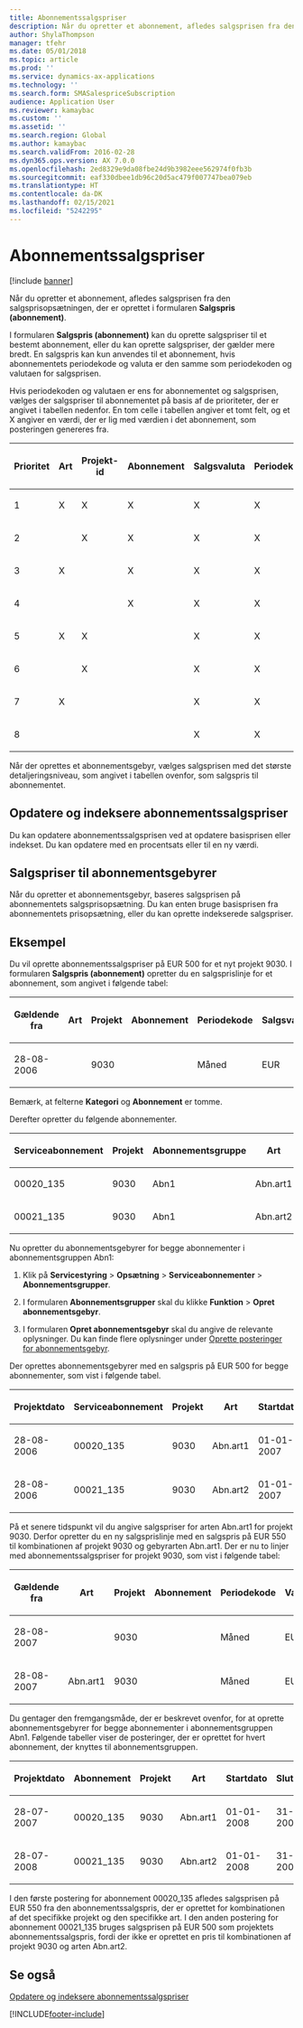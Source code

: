 ```yaml
---
title: Abonnementssalgspriser
description: Når du opretter et abonnement, afledes salgsprisen fra den salgsprisopsætningen, der er oprettet i formularen Salgspris (abonnement).
author: ShylaThompson
manager: tfehr
ms.date: 05/01/2018
ms.topic: article
ms.prod: ''
ms.service: dynamics-ax-applications
ms.technology: ''
ms.search.form: SMASalespriceSubscription
audience: Application User
ms.reviewer: kamaybac
ms.custom: ''
ms.assetid: ''
ms.search.region: Global
ms.author: kamaybac
ms.search.validFrom: 2016-02-28
ms.dyn365.ops.version: AX 7.0.0
ms.openlocfilehash: 2ed8329e9da08fbe24d9b3982eee562974f0fb3b
ms.sourcegitcommit: eaf330dbee1db96c20d5ac479f007747bea079eb
ms.translationtype: HT
ms.contentlocale: da-DK
ms.lasthandoff: 02/15/2021
ms.locfileid: "5242295"
---
```

# <a name="subscription-sales-prices"></a>Abonnementssalgspriser   

[!include [banner](../includes/banner.md)]


Når du opretter et abonnement, afledes salgsprisen fra den salgsprisopsætningen, der er oprettet i formularen **Salgspris (abonnement)**.

I formularen **Salgspris (abonnement)** kan du oprette salgspriser til et bestemt abonnement, eller du kan oprette salgspriser, der gælder mere bredt. En salgspris kan kun anvendes til et abonnement, hvis abonnementets periodekode og valuta er den samme som periodekoden og valutaen for salgsprisen.

Hvis periodekoden og valutaen er ens for abonnementet og salgsprisen, vælges der salgspriser til abonnementet på basis af de prioriteter, der er angivet i tabellen nedenfor. En tom celle i tabellen angiver et tomt felt, og et X angiver en værdi, der er lig med værdien i det abonnement, som posteringen genereres fra.

<table style="width:100%;">
<colgroup>
<col style="width: 16%" />
<col style="width: 16%" />
<col style="width: 16%" />
<col style="width: 16%" />
<col style="width: 16%" />
<col style="width: 16%" />
</colgroup>
<thead>
<tr class="header">
<th><p>Prioritet</p></th>
<th><p><strong>Art</strong></p></th>
<th><p><strong>Projekt-id</strong></p></th>
<th><p><strong>Abonnement</strong></p></th>
<th><p><strong>Salgsvaluta</strong></p></th>
<th><p><strong>Periodekode</strong></p></th>
</tr>
</thead>
<tbody>
<tr class="odd">
<td><p>1</p></td>
<td><p>X</p></td>
<td><p>X</p></td>
<td><p>X</p></td>
<td><p>X</p></td>
<td><p>X</p></td>
</tr>
<tr class="even">
<td><p>2</p></td>
<td><p></p></td>
<td><p>X</p></td>
<td><p>X</p></td>
<td><p>X</p></td>
<td><p>X</p></td>
</tr>
<tr class="odd">
<td><p>3</p></td>
<td><p>X</p></td>
<td><p></p></td>
<td><p>X</p></td>
<td><p>X</p></td>
<td><p>X</p></td>
</tr>
<tr class="even">
<td><p>4</p></td>
<td><p></p></td>
<td><p></p></td>
<td><p>X</p></td>
<td><p>X</p></td>
<td><p>X</p></td>
</tr>
<tr class="odd">
<td><p>5</p></td>
<td><p>X</p></td>
<td><p>X</p></td>
<td><p></p></td>
<td><p>X</p></td>
<td><p>X</p></td>
</tr>
<tr class="even">
<td><p>6</p></td>
<td><p></p></td>
<td><p>X</p></td>
<td><p></p></td>
<td><p>X</p></td>
<td><p>X</p></td>
</tr>
<tr class="odd">
<td><p>7</p></td>
<td><p>X</p></td>
<td><p></p></td>
<td><p></p></td>
<td><p>X</p></td>
<td><p>X</p></td>
</tr>
<tr class="even">
<td><p>8</p></td>
<td><p></p></td>
<td><p></p></td>
<td><p></p></td>
<td><p>X</p></td>
<td><p>X</p></td>
</tr>
</tbody>
</table>


Når der oprettes et abonnementsgebyr, vælges salgsprisen med det største detaljeringsniveau, som angivet i tabellen ovenfor, som salgspris til abonnementet.

## <a name="update-and-index-subscription-sales-prices"></a>Opdatere og indeksere abonnementssalgspriser

Du kan opdatere abonnementssalgsprisen ved at opdatere basisprisen eller indekset. Du kan opdatere med en procentsats eller til en ny værdi.

## <a name="subscription-fee-sales-prices"></a>Salgspriser til abonnementsgebyrer

Når du opretter et abonnementsgebyr, baseres salgsprisen på abonnementets salgsprisopsætning. Du kan enten bruge basisprisen fra abonnementets prisopsætning, eller du kan oprette indekserede salgspriser.

## <a name="example"></a>Eksempel

Du vil oprette abonnementssalgspriser på EUR 500 for et nyt projekt 9030. I formularen **Salgspris (abonnement)** opretter du en salgsprislinje for et abonnement, som angivet i følgende tabel:

<table style="width:100%;">
<colgroup>
<col style="width: 14%" />
<col style="width: 14%" />
<col style="width: 14%" />
<col style="width: 14%" />
<col style="width: 14%" />
<col style="width: 14%" />
<col style="width: 14%" />
</colgroup>
<thead>
<tr class="header">
<th><p>Gældende fra</p></th>
<th><p>Art</p></th>
<th><p>Projekt</p></th>
<th><p>Abonnement</p></th>
<th><p>Periodekode</p></th>
<th><p>Salgsvaluta</p></th>
<th><p>Salgspris</p></th>
</tr>
</thead>
<tbody>
<tr class="odd">
<td><p>28-08-2006</p></td>
<td></td>
<td><p>9030</p></td>
<td></td>
<td><p>Måned</p></td>
<td><p>EUR</p></td>
<td><p>500</p></td>
</tr>
</tbody>
</table>


Bemærk, at felterne **Kategori** og **Abonnement** er tomme.

Derefter opretter du følgende abonnementer.

<table style="width:100%;">
<colgroup>
<col style="width: 16%" />
<col style="width: 16%" />
<col style="width: 16%" />
<col style="width: 16%" />
<col style="width: 16%" />
<col style="width: 16%" />
</colgroup>
<thead>
<tr class="header">
<th><p>Serviceabonnement</p></th>
<th><p>Projekt</p></th>
<th><p>Abonnementsgruppe</p></th>
<th><p>Art</p></th>
<th><p>Valuta</p></th>
<th><p>Periodekode</p></th>
</tr>
</thead>
<tbody>
<tr class="odd">
<td><p>00020_135</p></td>
<td><p>9030</p></td>
<td><p>Abn1</p></td>
<td><p>Abn.art1</p></td>
<td><p>EUR</p></td>
<td><p>Månedlig</p></td>
</tr>
<tr class="even">
<td><p>00021_135</p></td>
<td><p>9030</p></td>
<td><p>Abn1</p></td>
<td><p>Abn.art2</p></td>
<td><p>EUR</p></td>
<td><p>Månedlig</p></td>
</tr>
</tbody>
</table>


Nu opretter du abonnementsgebyrer for begge abonnementer i abonnementsgruppen Abn1:

1.  Klik på **Servicestyring** \> **Opsætning** \> **Serviceabonnementer** \> **Abonnementsgrupper**.

2.  I formularen **Abonnementsgrupper** skal du klikke **Funktion** \> **Opret abonnementsgebyr**.

3.  I formularen **Opret abonnementsgebyr** skal du angive de relevante oplysninger. Du kan finde flere oplysninger under [Oprette posteringer for abonnementsgebyr](create-subscription-fee-transactions.md).

Der oprettes abonnementsgebyrer med en salgspris på EUR 500 for begge abonnementer, som vist i følgende tabel.

<table>
<colgroup>
<col style="width: 12%" />
<col style="width: 12%" />
<col style="width: 12%" />
<col style="width: 12%" />
<col style="width: 12%" />
<col style="width: 12%" />
<col style="width: 12%" />
<col style="width: 12%" />
</colgroup>
<thead>
<tr class="header">
<th><p>Projektdato</p></th>
<th><p>Serviceabonnement</p></th>
<th><p>Projekt</p></th>
<th><p>Art</p></th>
<th><p>Startdato</p></th>
<th><p>Slutdato</p></th>
<th><p>Salgsvaluta</p></th>
<th><p>Salgspris</p></th>
</tr>
</thead>
<tbody>
<tr class="odd">
<td><p>28-08-2006</p></td>
<td><p>00020_135</p></td>
<td><p>9030</p></td>
<td><p>Abn.art1</p></td>
<td><p>01-01-2007</p></td>
<td><p>31-03-2007</p></td>
<td><p>EUR</p></td>
<td><p>500</p></td>
</tr>
<tr class="even">
<td><p>28-08-2006</p></td>
<td><p>00021_135</p></td>
<td><p>9030</p></td>
<td><p>Abn.art2</p></td>
<td><p>01-01-2007</p></td>
<td><p>31-03-2007</p></td>
<td><p>EUR</p></td>
<td><p>500</p></td>
</tr>
</tbody>
</table>


På et senere tidspunkt vil du angive salgspriser for arten Abn.art1 for projekt 9030. Derfor opretter du en ny salgsprislinje med en salgspris på EUR 550 til kombinationen af projekt 9030 og gebyrarten Abn.art1. Der er nu to linjer med abonnementssalgspriser for projekt 9030, som vist i følgende tabel:

<table style="width:100%;">
<colgroup>
<col style="width: 14%" />
<col style="width: 14%" />
<col style="width: 14%" />
<col style="width: 14%" />
<col style="width: 14%" />
<col style="width: 14%" />
<col style="width: 14%" />
</colgroup>
<thead>
<tr class="header">
<th><p>Gældende fra</p></th>
<th><p>Art</p></th>
<th><p>Projekt</p></th>
<th><p>Abonnement</p></th>
<th><p>Periodekode</p></th>
<th><p>Valuta</p></th>
<th><p>Salgspris</p></th>
</tr>
</thead>
<tbody>
<tr class="odd">
<td><p>28-08-2007</p></td>
<td></td>
<td><p>9030</p></td>
<td></td>
<td><p>Måned</p></td>
<td><p>EUR</p></td>
<td><p>500</p></td>
</tr>
<tr class="even">
<td><p>28-08-2007</p></td>
<td><p>Abn.art1</p></td>
<td><p>9030</p></td>
<td></td>
<td><p>Måned</p></td>
<td><p>EUR</p></td>
<td><p>550</p></td>
</tr>
</tbody>
</table>


Du gentager den fremgangsmåde, der er beskrevet ovenfor, for at oprette abonnementsgebyrer for begge abonnementer i abonnementsgruppen Abn1. Følgende tabeller viser de posteringer, der er oprettet for hvert abonnement, der knyttes til abonnementsgruppen.

<table>
<colgroup>
<col style="width: 12%" />
<col style="width: 12%" />
<col style="width: 12%" />
<col style="width: 12%" />
<col style="width: 12%" />
<col style="width: 12%" />
<col style="width: 12%" />
<col style="width: 12%" />
</colgroup>
<thead>
<tr class="header">
<th><p>Projektdato</p></th>
<th><p>Abonnement</p></th>
<th><p>Projekt</p></th>
<th><p>Art</p></th>
<th><p>Startdato</p></th>
<th><p>Slutdato</p></th>
<th><p>Salgsvaluta</p></th>
<th><p>Salgspris</p></th>
</tr>
</thead>
<tbody>
<tr class="odd">
<td><p>28-07-2007</p></td>
<td><p>00020_135</p></td>
<td><p>9030</p></td>
<td><p>Abn.art1</p></td>
<td><p>01-01-2008</p></td>
<td><p>31-03-2008</p></td>
<td><p>EUR</p></td>
<td><p>550</p></td>
</tr>
<tr class="even">
<td><p>28-07-2008</p></td>
<td><p>00021_135</p></td>
<td><p>9030</p></td>
<td><p>Abn.art2</p></td>
<td><p>01-01-2008</p></td>
<td><p>31-03-2008</p></td>
<td><p>EUR</p></td>
<td><p>500</p></td>
</tr>
</tbody>
</table>


I den første postering for abonnement 00020\_135 afledes salgsprisen på EUR 550 fra den abonnementssalgspris, der er oprettet for kombinationen af det specifikke projekt og den specifikke art. I den anden postering for abonnement 00021\_135 bruges salgsprisen på EUR 500 som projektets abonnementssalgspris, fordi der ikke er oprettet en pris til kombinationen af projekt 9030 og arten Abn.art2.

## <a name="see-also"></a>Se også

[Opdatere og indeksere abonnementssalgspriser](update-and-index-subscription-sales-prices.md)

  




[!INCLUDE[footer-include](../../includes/footer-banner.md)]